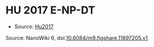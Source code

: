 <a name="material" />

# HU 2017 E-NP-DT
<script type="application/ld+json">
  {
    "@context": "https://schema.org/",
    "@type": "ChemicalSubstance",
    "@id": "https://egonw.github.io/nanowiki/nanowiki475.html#material",
    "http://purl.org/dc/terms/conformsTo":
      {
        "@type": "CreativeWork",
        "@id": "https://bioschemas.org/profiles/ChemicalSubstance/0.4-RELEASE/"
      },
    "identfier": "475",
    "name": "HU 2017 E-NP-DT",
    "url": "https://egonw.github.io/nanowiki/nanowiki475.html#material",
    "sameAs": "http://127.0.0.1/mediawiki/index.php/Special:URIResolver/HU_2017_E-2DNP-2DDT"
  }
</script>


* Source: [Hu2017](Hu2017.md)


Source: NanoWiki 6, doi:[10.6084/m9.figshare.11897205.v1](https://doi.org/10.6084/m9.figshare.11897205.v1)
